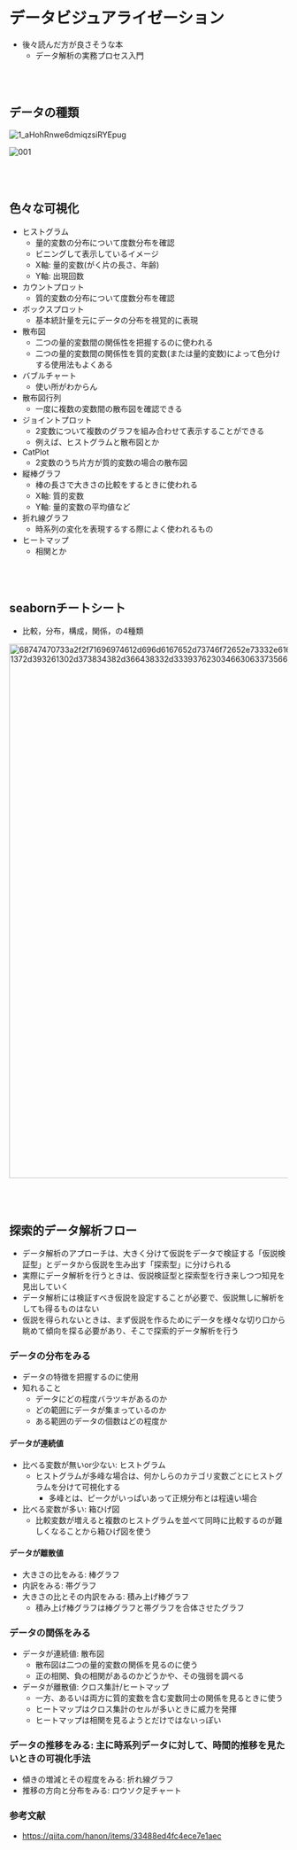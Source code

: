 # データビジュアライゼーション
- 後々読んだ方が良さそうな本
  - データ解析の実務プロセス入門

<br></br>

## データの種類

  ![1_aHohRnwe6dmiqzsiRYEpug](https://user-images.githubusercontent.com/53253817/104723274-5d694380-5772-11eb-9f83-69985da009e1.png)

  ![001](https://user-images.githubusercontent.com/53253817/104723525-b3d68200-5772-11eb-9050-2ca3a13cbfd8.png)

<br></br>

## 色々な可視化
- ヒストグラム
  - 量的変数の分布について度数分布を確認
  - ビニングして表示しているイメージ
  - X軸: 量的変数(がく片の長さ、年齢)
  - Y軸: 出現回数
- カウントプロット
  - 質的変数の分布について度数分布を確認
- ボックスプロット
  - 基本統計量を元にデータの分布を視覚的に表現
- 散布図
  - 二つの量的変数間の関係性を把握するのに使われる
  - 二つの量的変数間の関係性を質的変数(または量的変数)によって色分けする使用法もよくある
- バブルチャート
  - 使い所がわからん
- 散布図行列
  - 一度に複数の変数間の散布図を確認できる
- ジョイントプロット
  - 2変数について複数のグラフを組み合わせて表示することができる
  - 例えば、ヒストグラムと散布図とか
- CatPlot
  - 2変数のうち片方が質的変数の場合の散布図
- 縦棒グラフ
  - 棒の長さで大きさの比較をするときに使われる
  - X軸: 質的変数
  - Y軸: 量的変数の平均値など
- 折れ線グラフ
  - 時系列の変化を表現するする際によく使われるもの
- ヒートマップ
  - 相関とか

<br></br>

## seabornチートシート
- 比較，分布，構成，関係，の4種類

<img width="965" alt="68747470733a2f2f71696974612d696d6167652d73746f72652e73332e616d617a6f6e6177732e636f6d2f302f3130383732392f38333332653831372d393261302d373834382d366438332d3339376230346630633735662e706e67" src="https://user-images.githubusercontent.com/53253817/104796927-c944be00-57fd-11eb-86fa-f4ea177e60d0.png">


<br></br>

## 探索的データ解析フロー
- データ解析のアプローチは、大きく分けて仮説をデータで検証する「仮説検証型」とデータから仮説を生み出す「探索型」に分けられる
- 実際にデータ解析を行うときは、仮説検証型と探索型を行き来しつつ知見を見出していく
- データ解析には検証すべき仮説を設定することが必要で、仮説無しに解析をしても得るものはない
- 仮説を得られないときは、まず仮説を作るためにデータを様々な切り口から眺めて傾向を探る必要があり、そこで探索的データ解析を行う
### データの分布をみる
- データの特徴を把握するのに使用
- 知れること
  - データにどの程度バラツキがあるのか
  - どの範囲にデータが集まっているのか
  - ある範囲のデータの個数はどの程度か
#### データが連続値
- 比べる変数が無いor少ない: ヒストグラム
  - ヒストグラムが多峰な場合は、何かしらのカテゴリ変数ごとにヒストグラムを分けて可視化する
    - 多峰とは、ピークがいっぱいあって正規分布とは程遠い場合
- 比べる変数が多い: 箱ひげ図
  - 比較変数が増えると複数のヒストグラムを並べて同時に比較するのが難しくなることから箱ひげ図を使う
#### データが離散値
- 大きさの比をみる: 棒グラフ
- 内訳をみる: 帯グラフ
- 大きさの比とその内訳をみる: 積み上げ棒グラフ
  - 積み上げ棒グラフは棒グラフと帯グラフを合体させたグラフ
### データの関係をみる 　
- データが連続値: 散布図
  - 散布図は二つの量的変数の関係を見るのに使う
  - 正の相関、負の相関があるのかどうかや、その強弱を調べる
- データが離散値: クロス集計/ヒートマップ
  - 一方、あるいは両方に質的変数を含む変数同士の関係を見るときに使う
  - ヒートマップはクロス集計のセルが多いときに威力を発揮
  - ヒートマップは相関を見るようとだけではないっぽい
### データの推移をみる: 主に時系列データに対して、時間的推移を見たいときの可視化手法
- 傾きの増減とその程度をみる: 折れ線グラフ
- 推移の方向と分布をみる: ロウソク足チャート
### 参考文献
- https://qiita.com/hanon/items/33488ed4fc4ece7e1aec
